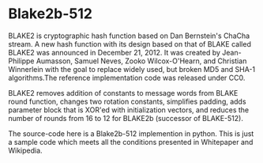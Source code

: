 # Blake2b-512
BLAKE2 is cryptographic hash function based on Dan Bernstein's ChaCha stream.
A new hash function with its design based on that of BLAKE called BLAKE2 was announced in December 21, 2012. It was created by Jean-Philippe Aumasson, Samuel Neves, Zooko Wilcox-O'Hearn, and Christian Winnerlein with the goal to replace widely used, but broken MD5 and SHA-1 algorithms.The reference implementation code was released under CC0.

BLAKE2 removes addition of constants to message words from BLAKE round function, changes two rotation constants, simplifies padding, adds parameter block that is XOR'ed with initialization vectors, and reduces the number of rounds from 16 to 12 for BLAKE2b (successor of BLAKE-512).

The source-code here is a Blake2b-512 implemention in python.
This is just a sample code which meets all the conditions presented in Whitepaper and Wikipedia.
